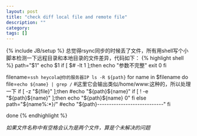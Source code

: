 ```yaml
---
layout: post
title: "check diff local file and remote file"
description: ""
category: 
tags: []
---
```

{% include JB/setup %}
总觉得rsync同步的时候丢了文件，所有用shell写个小脚本检测一下远程目录和本地目录的文件差异，代码如下：
{% highlight shell %}
path="$1"
echo $1
if [ $# -lt 1 ];then
    echo "参数不完整"
    exit 0
fi

filename=`ssh heycola@你的服务器IP ls -R ${path}`
for name in $filename
do
    file=`echo ${name} | grep /`        #这里它会输出类似/home/www:这种的，所以处理一下
    if [ -z "${file}" ];then
        #echo "${path}${name}"
        if [ ! -e "${path}${name}" ];then
            echo "${path}${name} 0"
        fi
    else
        path="${name%:*}/"
        #echo "${path}----------------------------"
    fi
   
done
{% endhighlight %}

*如果文件名称中有空格会认为是两个文件，算是个未解决的问题*
